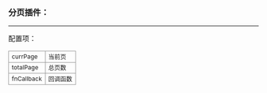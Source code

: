 ### 分页插件：
---

配置项：

<table class="dataintable">
  <tbody>
  <tr>
  <td style="border:1px solid #999; font-size: 12px;">currPage</td>
  <td style="border:1px solid #999; font-size: 12px;">当前页</td>
  </tr>

  <tr>
  <td style="border:1px solid #999; font-size: 12px;">totalPage</td>
  <td style="border:1px solid #999; font-size: 12px;">总页数</td>
  </tr>

  <tr>
  <td style="border:1px solid #999; font-size: 12px;">fnCallback</td>
  <td style="border:1px solid #999; font-size: 12px;">回调函数</td>
  </tr>
  </tbody>
</table>

